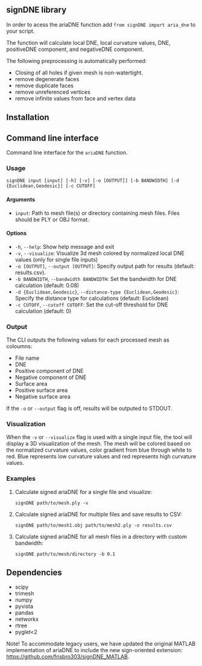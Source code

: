 ## signDNE library
In order to acess the ariaDNE function add `from signDNE import aria_dne` to your script.

The function will calculate local DNE, local curvature values, DNE, positiveDNE component, and negativeDNE component.

The following preprocessing is automatically performed:
- Closing of all holes if given mesh is non-watertight.
- remove degenerate faces
- remove duplicate faces
- remove unreferenced vertices
- remove infinite values from face and vertex data
  
## Installation
## Command line interface
Command line interface for the `ariaDNE` function.

### Usage
```
signDNE input [input] [-h] [-v] [-o [OUTPUT]] [-b BANDWIDTH] [-d {Euclidean,Geodesic}] [-c CUTOFF]
```

#### Arguments

- `input`: Path to mesh file(s) or directory containing mesh files. Files should be PLY or OBJ format. 

#### Options

- `-h`, `--help`: Show help message and exit
- `-v`, `--visualize`: Visualize 3d mesh colored by normalized local DNE values (only for single file inputs)
- `-o [OUTPUT]`, `--output [OUTPUT]`: Specify output path for results (default: results.csv).
- `-b BANDWIDTH`, `--bandwidth BANDWIDTH`: Set the bandwidth for DNE calculation (default: 0.08)
- `-d {Euclidean,Geodesic}`, `--distance-type {Euclidean,Geodesic}`: Specify the distance type for calculations (default: Euclidean)
- `-c CUTOFF`, `--cutoff CUTOFF`: Set the cut-off threshold for DNE calculation (default: 0)

### Output

The CLI outputs the following values for each processed mesh as coloumns:

- File name
- DNE
- Positive component of DNE
- Negative component of DNE
- Surface area
- Positive surface area
- Negative surface area

If the `-o` or `--output` flag is off, results will be outputed to STDOUT.

### Visualization

When the `-v` or `--visualize` flag is used with a single input file, the tool will display a 3D visualization of the mesh. The mesh will be colored based on the normalized curvature values, color gradient from blue through white to red. Blue represents low curvature values and red represents high curvature values.

### Examples

1. Calculate signed ariaDNE for a single file and visualize:
   ```
   signDNE path/to/mesh.ply -v
   ```

2. Calculate signed ariaDNE for multiple files and save results to CSV:
   ```
   signDNE path/to/mesh1.obj path/to/mesh2.ply -o results.csv
   ```

3. Calculate signed ariaDNE for all mesh files in a directory with custom bandwidth:
   ```
   signDNE path/to/mesh/directory -b 0.1
   ```



## Dependencies
- scipy
- trimesh
- numpy
- pyvista
- pandas
- networkx
- rtree
- pyglet<2


Note! To accommodate legacy users, we have updated the original MATLAB implementation of ariaDNE to include the new sign-oriented extension: 
https://github.com/frisbro303/signDNE_MATLAB.


